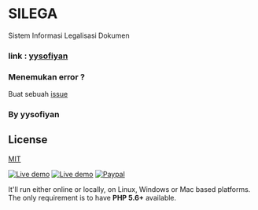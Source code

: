 # SILEGA
Sistem Informasi Legalisasi Dokumen

### link : [yysofiyan](http://linktree/yysofiyan)

### Menemukan error ?
Buat sebuah [issue](https://github.com/yysofiyan/silega/issues)

### By yysofiyan

## License
[MIT](http://opensource.org/licenses/MIT)

[![Live demo](https://img.shields.io/badge/Live-Demo-brightgreen.svg?style=flat-square)](#)
[![Live demo](https://img.shields.io/badge/Help-Docs-lightgrey.svg?style=flat-square)](#) 
[![Paypal](https://img.shields.io/badge/Donate-Paypal-lightgrey.svg?style=flat-square)](#)

It'll run either online or locally, on Linux, Windows or Mac based platforms. The only requirement is to have **PHP 5.6+** available.